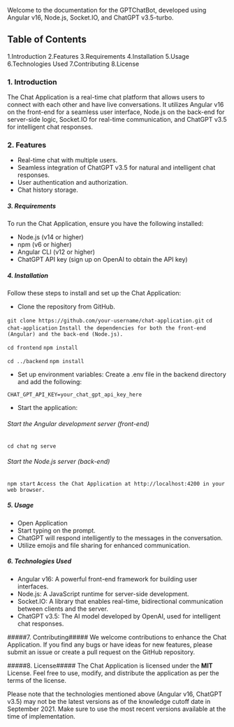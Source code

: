 Welcome to the documentation for the GPTChatBot, developed using Angular v16, Node.js, Socket.IO, and ChatGPT v3.5-turbo.

## Table of Contents ##
1.Introduction
2.Features
3.Requirements
4.Installation
5.Usage
6.Technologies Used
7.Contributing
8.License

### 1. Introduction ###
The Chat Application is a real-time chat platform that allows users to connect with each other and have live conversations. It utilizes Angular v16 on the front-end for a seamless user interface, Node.js on the back-end for server-side logic, Socket.IO for real-time communication, and ChatGPT v3.5 for intelligent chat responses.

### 2. Features ###
+ Real-time chat with multiple users.
+ Seamless integration of ChatGPT v3.5 for natural and intelligent chat responses.
+ User authentication and authorization.
+ Chat history storage.

##### 3. Requirements #####
To run the Chat Application, ensure you have the following installed:

+ Node.js (v14 or higher)
+ npm (v6 or higher)
+ Angular CLI (v12 or higher)
+ ChatGPT API key (sign up on OpenAI to obtain the API key)

##### 4. Installation #####
Follow these steps to install and set up the Chat Application:

+ Clone the repository from GitHub.

`git clone https://github.com/your-username/chat-application.git`
`cd chat-application`
`Install the dependencies for both the front-end (Angular) and the back-end (Node.js).`

`cd frontend`
`npm install`

`cd ../backend`
`npm install`

+ Set up environment variables:
Create a .env file in the backend directory and add the following:

`CHAT_GPT_API_KEY=your_chat_gpt_api_key_here`

+ Start the application:

###### Start the Angular development server (front-end) ######
`cd chat`
`ng serve`

###### Start the Node.js server (back-end) ######
`npm start`
`Access the Chat Application at http://localhost:4200 in your web browser.`

##### 5. Usage #####
+ Open Application
+ Start typing on the prompt.
+ ChatGPT will respond intelligently to the messages in the conversation.
+ Utilize emojis and file sharing for enhanced communication.

##### 6. Technologies Used #####
+ Angular v16: A powerful front-end framework for building user interfaces.
+ Node.js: A JavaScript runtime for server-side development.
+ Socket.IO: A library that enables real-time, bidirectional communication between clients and the server.
+ ChatGPT v3.5: The AI model developed by OpenAI, used for intelligent chat responses.

#####7. Contributing#####
We welcome contributions to enhance the Chat Application. If you find any bugs or have ideas for new features, please submit an issue or create a pull request on the GitHub repository.

#####8. License#####
The Chat Application is licensed under the **MIT** License. Feel free to use, modify, and distribute the application as per the terms of the license.

Please note that the technologies mentioned above (Angular v16, ChatGPT v3.5) may not be the latest versions as of the knowledge cutoff date in September 2021. Make sure to use the most recent versions available at the time of implementation.






